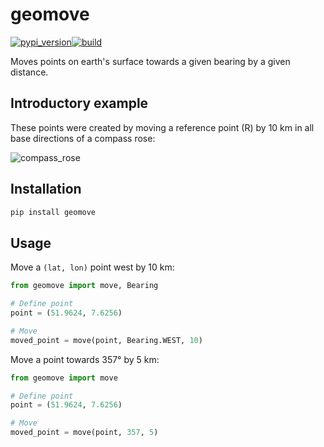 # geomove

[![pypi_version](https://img.shields.io/pypi/v/geomove?label=pypi)](https://pypi.org/project/geomove)[![build](https://github.com/merschformann/geomove/actions/workflows/build.yml/badge.svg)](https://github.com/merschformann/geomove/actions/workflows/build.yml)

Moves points on earth's surface towards a given bearing by a given distance.

## Introductory example

These points were created by moving a reference point (R) by 10 km in all base directions of a compass rose:

![compass_rose](material/compass_rose.png)

## Installation

```bash
pip install geomove
```

## Usage

Move a `(lat, lon)` point west by 10 km:

```python
from geomove import move, Bearing

# Define point
point = (51.9624, 7.6256)

# Move 
moved_point = move(point, Bearing.WEST, 10)
```

Move a point towards 357° by 5 km:

```python
from geomove import move

# Define point
point = (51.9624, 7.6256)

# Move
moved_point = move(point, 357, 5)
```
